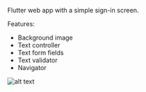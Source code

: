 Flutter web app with a simple sign-in screen.

Features:
- Background image
- Text controller
- Text form fields
- Text validator
- Navigator

![alt text](https://media2.giphy.com/media/EuJ8BEjqPnGm68758N/giphy.gif?cid=790b7611f399ac9e8c30cbdda319a2fe79fe2cf9177a80ba&rid=giphy.gif&ct=g)
